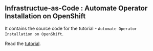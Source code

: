 ## Infrastructue-as-Code : Automate Operator Installation on OpenShift

It contains the source code for the tutorial - `Automate Operator Installation on OpenShift`.

Read the [tutorial]().
